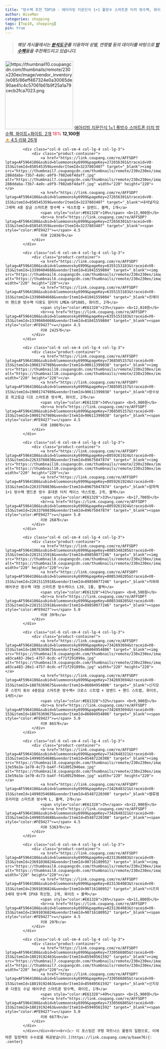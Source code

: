 ```yaml
---
title: "방수팩 추천 TOP10 - 애아리빙 지문인식 1+1 풀방수 스마트폰 터치 방수팩, 화이트+화이트, 2개"
author: WiseMan
categories: shopping
tags: [Top10, shopping]
pin: true
---
```


> ##### 해당 게시물에서는 [**분석도구**](https://itemscout.io/)를 이용하여 **성별**, **연령별** 등의 데이터를 바탕으로 [**방수팩**](https://link.coupang.com/a/baae76)들을 추천해드리고 있습니다.
<div class="container"><div class="row">
            <div class="col-6 col-sm-4 col-lg-4 col-lg-3">
                <div class="product-container">
                    <a href="https://link.coupang.com/re/AFFSDP?lptag=AF5964186&subid=bluemoonsky6999&pageKey=8104503728&traceid=V0-153&itemId=22934581893&vendorItemId=89968918806" target="_blank"><img src="https://thumbnail10.coupangcdn.com/thumbnails/remote/230x230ex/image/vendor_inventory/e085/86eff467324e0a30065de90ae41c4c57061b61b9f25a1a79cecb2fca7023.png" alt="https://thumbnail10.coupangcdn.com/thumbnails/remote/230x230ex/image/vendor_inventory/e085/86eff467324e0a30065de90ae41c4c57061b61b9f25a1a79cecb2fca7023.png" width="220" height="220"></a>
                    <a href="https://link.coupang.com/re/AFFSDP?lptag=AF5964186&subid=bluemoonsky6999&pageKey=8104503728&traceid=V0-153&itemId=22934581893&vendorItemId=89968918806" target="_blank">애아리빙 지문인식 1+1 풀방수 스마트폰 터치 방수팩, 화이트+화이트, 2개</a>
                    <span style="color:#E61328">18%</span> <b>12,100원</b>
                    <br><a href="https://link.coupang.com/re/AFFSDP?lptag=AF5964186&subid=bluemoonsky6999&pageKey=8104503728&traceid=V0-153&itemId=22934581893&vendorItemId=89968918806" target="_blank"><span style="color:#FE9427">★</span> 4.5
                    리뷰 26개</a>
                </div>
            </div>
            
            <div class="col-6 col-sm-4 col-lg-4 col-lg-3">
                <div class="product-container">
                    <a href="https://link.coupang.com/re/AFFSDP?lptag=AF5964186&subid=bluemoonsky6999&pageKey=272656301&traceid=V0-153&itemId=858545359&vendorItemId=3237803407" target="_blank"><img src="https://thumbnail7.coupangcdn.com/thumbnails/remote/230x230ex/image/retail/images/1104048135659288-288ddaba-73b7-4a9c-a9f9-7982e6f4daff.jpg" alt="https://thumbnail7.coupangcdn.com/thumbnails/remote/230x230ex/image/retail/images/1104048135659288-288ddaba-73b7-4a9c-a9f9-7982e6f4daff.jpg" width="220" height="220"></a>
                    <a href="https://link.coupang.com/re/AFFSDP?lptag=AF5964186&subid=bluemoonsky6999&pageKey=272656301&traceid=V0-153&itemId=858545359&vendorItemId=3237803407" target="_blank">내셔널지오그래픽 4중 잠금 스마트폰 방수팩 + 넥스트랩 + 암밴드, 블랙, 1개</a>
                    <span style="color:#E61328">10%</span> <b>13,900원</b>
                    <br><a href="https://link.coupang.com/re/AFFSDP?lptag=AF5964186&subid=bluemoonsky6999&pageKey=272656301&traceid=V0-153&itemId=858545359&vendorItemId=3237803407" target="_blank"><span style="color:#FE9427">★</span> 4.5
                    리뷰 22036개</a>
                </div>
            </div>
            
            <div class="col-6 col-sm-4 col-lg-4 col-lg-3">
                <div class="product-container">
                    <a href="https://link.coupang.com/re/AFFSDP?lptag=AF5964186&subid=bluemoonsky6999&pageKey=6355153183&traceid=V0-153&itemId=13390404668&vendorItemId=81041559804" target="_blank"><img src="https://thumbnail6.coupangcdn.com/thumbnails/remote/230x230ex/image/vendor_inventory/9402/74048bcfd2bc0c382ffd2821a05a4d82f036fa64a494e4c92ade6602b0b7.png" alt="https://thumbnail6.coupangcdn.com/thumbnails/remote/230x230ex/image/vendor_inventory/9402/74048bcfd2bc0c382ffd2821a05a4d82f036fa64a494e4c92ade6602b0b7.png" width="220" height="220"></a>
                    <a href="https://link.coupang.com/re/AFFSDP?lptag=AF5964186&subid=bluemoonsky6999&pageKey=6355153183&traceid=V0-153&itemId=13390404668&vendorItemId=81041559804" target="_blank">르메이어 핸드폰 방수팩 다용도 원터치 LMEA-SP1085, 화이트, 2개</a>
                    <span style="color:#E61328">23%</span> <b>12,810원</b>
                    <br><a href="https://link.coupang.com/re/AFFSDP?lptag=AF5964186&subid=bluemoonsky6999&pageKey=6355153183&traceid=V0-153&itemId=13390404668&vendorItemId=81041559804" target="_blank"><span style="color:#FE9427">★</span> 4.5
                    리뷰 2425개</a>
                </div>
            </div>
            
            <div class="col-6 col-sm-4 col-lg-4 col-lg-3">
                <div class="product-container">
                    <a href="https://link.coupang.com/re/AFFSDP?lptag=AF5964186&subid=bluemoonsky6999&pageKey=7368505157&traceid=V0-153&itemId=19001747989&vendorItemId=90611399038" target="_blank"><img src="https://thumbnail10.coupangcdn.com/thumbnails/remote/230x230ex/image/vendor_inventory/f7e1/d1529fc78d1c4fecb481cab70a142a6755caf48a08ff8ece87fcb0955d16.jpg" alt="https://thumbnail10.coupangcdn.com/thumbnails/remote/230x230ex/image/vendor_inventory/f7e1/d1529fc78d1c4fecb481cab70a142a6755caf48a08ff8ece87fcb0955d16.jpg" width="220" height="220"></a>
                    <a href="https://link.coupang.com/re/AFFSDP?lptag=AF5964186&subid=bluemoonsky6999&pageKey=7368505157&traceid=V0-153&itemId=19001747989&vendorItemId=90611399038" target="_blank">방수보호 최고등급 디프 스마트폰 방수팩, 화이트, 2개</a>
                    <span style="color:#E61328">34%</span> <b>5,980원</b>
                    <br><a href="https://link.coupang.com/re/AFFSDP?lptag=AF5964186&subid=bluemoonsky6999&pageKey=7368505157&traceid=V0-153&itemId=19001747989&vendorItemId=90611399038" target="_blank"><span style="color:#FE9427">★</span> 4.5
                    리뷰 1000개</a>
                </div>
            </div>
            
            <div class="col-6 col-sm-4 col-lg-4 col-lg-3">
                <div class="product-container">
                    <a href="https://link.coupang.com/re/AFFSDP?lptag=AF5964186&subid=bluemoonsky6999&pageKey=8059261924&traceid=V0-153&itemId=22633760830&vendorItemId=89675047874" target="_blank"><img src="https://thumbnail10.coupangcdn.com/thumbnails/remote/230x230ex/image/vendor_inventory/6227/894602c0c2ec6555b0cff962964e4cce61c2ebbeb99097ff2cc518caf7d3.jpg" alt="https://thumbnail10.coupangcdn.com/thumbnails/remote/230x230ex/image/vendor_inventory/6227/894602c0c2ec6555b0cff962964e4cce61c2ebbeb99097ff2cc518caf7d3.jpg" width="220" height="220"></a>
                    <a href="https://link.coupang.com/re/AFFSDP?lptag=AF5964186&subid=bluemoonsky6999&pageKey=8059261924&traceid=V0-153&itemId=22633760830&vendorItemId=89675047874" target="_blank">알파픽 1+1 방수팩 핸드폰 방수 휴대폰 터치 케이스 넥스트랩, 2개, 블랙</a>
                    <span style="color:#E61328">33%</span> <b>17,700원</b>
                    <br><a href="https://link.coupang.com/re/AFFSDP?lptag=AF5964186&subid=bluemoonsky6999&pageKey=8059261924&traceid=V0-153&itemId=22633760830&vendorItemId=89675047874" target="_blank"><span style="color:#FE9427">★</span> 5.0
                    리뷰 268개</a>
                </div>
            </div>
            
            <div class="col-6 col-sm-4 col-lg-4 col-lg-3">
                <div class="product-container">
                    <a href="https://link.coupang.com/re/AFFSDP?lptag=AF5964186&subid=bluemoonsky6999&pageKey=8085348205&traceid=V0-153&itemId=22815115918&vendorItemId=89850077246" target="_blank"><img src="https://thumbnail8.coupangcdn.com/thumbnails/remote/230x230ex/image/vendor_inventory/aefd/eeaf1ae25f717986ac6c21bafae18f9e7d73eefa4cc9463e4c4d5c398db2.png" alt="https://thumbnail8.coupangcdn.com/thumbnails/remote/230x230ex/image/vendor_inventory/aefd/eeaf1ae25f717986ac6c21bafae18f9e7d73eefa4cc9463e4c4d5c398db2.png" width="220" height="220"></a>
                    <a href="https://link.coupang.com/re/AFFSDP?lptag=AF5964186&subid=bluemoonsky6999&pageKey=8085348205&traceid=V0-153&itemId=22815115918&vendorItemId=89850077246" target="_blank">치와와 에어쿠션 방수팩 대형 스마트폰 방수케이스 L39, 1통, 블랙</a>
                    <span style="color:#E61328">41%</span> <b>8,500원</b>
                    <br><a href="https://link.coupang.com/re/AFFSDP?lptag=AF5964186&subid=bluemoonsky6999&pageKey=8085348205&traceid=V0-153&itemId=22815115918&vendorItemId=89850077246" target="_blank"><span style="color:#FE9427">★</span> 5.0
                    리뷰 39개</a>
                </div>
            </div>
            
            <div class="col-6 col-sm-4 col-lg-4 col-lg-3">
                <div class="product-container">
                    <a href="https://link.coupang.com/re/AFFSDP?lptag=AF5964186&subid=bluemoonsky6999&pageKey=7342693694&traceid=V0-153&itemId=18876369675&vendorItemId=86004954806" target="_blank"><img src="https://thumbnail9.coupangcdn.com/thumbnails/remote/230x230ex/image/retail/images/2452047418730563-a83ca483-20e1-4757-8cdc-ef71f291099a.jpg" alt="https://thumbnail9.coupangcdn.com/thumbnails/remote/230x230ex/image/retail/images/2452047418730563-a83ca483-20e1-4757-8cdc-ef71f291099a.jpg" width="220" height="220"></a>
                    <a href="https://link.coupang.com/re/AFFSDP?lptag=AF5964186&subid=bluemoonsky6999&pageKey=7342693694&traceid=V0-153&itemId=18876369675&vendorItemId=86004954806" target="_blank">신지모루 스펀지 튜브 4중잠금 스마트폰 방수팩+ 크로스 스트랩 + 암밴드 + 핸드 스트랩, 화이트, 1세트</a>
                    <span style="color:#E61328">32%</span> <b>9,900원</b>
                    <br><a href="https://link.coupang.com/re/AFFSDP?lptag=AF5964186&subid=bluemoonsky6999&pageKey=7342693694&traceid=V0-153&itemId=18876369675&vendorItemId=86004954806" target="_blank"><span style="color:#FE9427">★</span> 5.0
                    리뷰 865개</a>
                </div>
            </div>
            
            <div class="col-6 col-sm-4 col-lg-4 col-lg-3">
                <div class="product-container">
                    <a href="https://link.coupang.com/re/AFFSDP?lptag=AF5964186&subid=bluemoonsky6999&pageKey=7342648321&traceid=V0-153&itemId=14990354688&vendorItemId=85487220308" target="_blank"><img src="https://thumbnail8.coupangcdn.com/thumbnails/remote/230x230ex/image/retail/images/32567111421899-13e59a3a-1e70-4c73-ba4f-f41d052946ee.jpg" alt="https://thumbnail8.coupangcdn.com/thumbnails/remote/230x230ex/image/retail/images/32567111421899-13e59a3a-1e70-4c73-ba4f-f41d052946ee.jpg" width="220" height="220"></a>
                    <a href="https://link.coupang.com/re/AFFSDP?lptag=AF5964186&subid=bluemoonsky6999&pageKey=7342648321&traceid=V0-153&itemId=14990354688&vendorItemId=85487220308" target="_blank">밸류엠 프리미엄 스마트폰 방수팩 L, 블랙, 2개</a>
                    <span style="color:#E61328">3%</span> <b>12,900원</b>
                    <br><a href="https://link.coupang.com/re/AFFSDP?lptag=AF5964186&subid=bluemoonsky6999&pageKey=7342648321&traceid=V0-153&itemId=14990354688&vendorItemId=85487220308" target="_blank"><span style="color:#FE9427">★</span> 4.5
                    리뷰 5363개</a>
                </div>
            </div>
            
            <div class="col-6 col-sm-4 col-lg-4 col-lg-3">
                <div class="product-container">
                    <a href="https://link.coupang.com/re/AFFSDP?lptag=AF5964186&subid=bluemoonsky6999&pageKey=8231364083&traceid=V0-153&itemId=23691036824&vendorItemId=90716180952" target="_blank"><img src="https://thumbnail8.coupangcdn.com/thumbnails/remote/230x230ex/image/vendor_inventory/3dff/dcdcefc5321dbd66c055d203d1c55516e15af4dc4f10c0625ccb97ee08e9.jpg" alt="https://thumbnail8.coupangcdn.com/thumbnails/remote/230x230ex/image/vendor_inventory/3dff/dcdcefc5321dbd66c055d203d1c55516e15af4dc4f10c0625ccb97ee08e9.jpg" width="220" height="220"></a>
                    <a href="https://link.coupang.com/re/AFFSDP?lptag=AF5964186&subid=bluemoonsky6999&pageKey=8231364083&traceid=V0-153&itemId=23691036824&vendorItemId=90716180952" target="_blank">시즈피 3세대 방수팩 IPX8 최신형, 2개, 화이트 + 블랙</a>
                    <span style="color:#E61328">26%</span> <b>11,800원</b>
                    <br><a href="https://link.coupang.com/re/AFFSDP?lptag=AF5964186&subid=bluemoonsky6999&pageKey=8231364083&traceid=V0-153&itemId=23691036824&vendorItemId=90716180952" target="_blank"><span style="color:#FE9427">★</span> 4.5
                    리뷰 20개</a>
                </div>
            </div>
            
            <div class="col-6 col-sm-4 col-lg-4 col-lg-3">
                <div class="product-container">
                    <a href="https://link.coupang.com/re/AFFSDP?lptag=AF5964186&subid=bluemoonsky6999&pageKey=7330566805&traceid=V0-153&itemId=18819192463&vendorItemId=85949561592" target="_blank"><img src="https://thumbnail7.coupangcdn.com/thumbnails/remote/230x230ex/image/rs_quotation_api/mf3m9ozh/aac76e81f3064d42b2d69c7a658d82d8.jpg" alt="https://thumbnail7.coupangcdn.com/thumbnails/remote/230x230ex/image/rs_quotation_api/mf3m9ozh/aac76e81f3064d42b2d69c7a658d82d8.jpg" width="220" height="220"></a>
                    <a href="https://link.coupang.com/re/AFFSDP?lptag=AF5964186&subid=bluemoonsky6999&pageKey=7330566805&traceid=V0-153&itemId=18819192463&vendorItemId=85949561592" target="_blank">신지모루 다용도 수납 에어쿠션 스마트폰 방수팩, 화이트, 1개</a>
                    <span style="color:#E61328">49%</span> <b>15,900원</b>
                    <br><a href="https://link.coupang.com/re/AFFSDP?lptag=AF5964186&subid=bluemoonsky6999&pageKey=7330566805&traceid=V0-153&itemId=18819192463&vendorItemId=85949561592" target="_blank"><span style="color:#FE9427">★</span> 5.0
                    리뷰 667개</a>
                </div>
            </div>
            </div></div><br><br>[👉 이 포스팅은 쿠팡 파트너스 활동의 일환으로, 이에 따른 일정액의 수수료를 제공받습니다.](https://link.coupang.com/a/baae76){: .center}